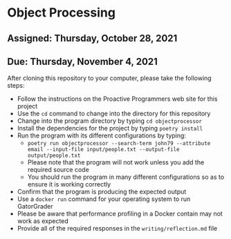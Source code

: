 # Object Processing

## Assigned: Thursday, October 28, 2021
## Due: Thursday, November 4, 2021

After cloning this repository to your computer, please take the following steps:

- Follow the instructions on the Proactive Programmers web site for this project
- Use the `cd` command to change into the directory for this repository
- Change into the program directory by typing `cd objectprocessor`
- Install the dependencies for the project by typing `poetry install`
- Run the program with its different configurations by typing:
  - `poetry run objectprocessor --search-term john79 --attribute email --input-file input/people.txt --output-file output/people.txt`
  - Please note that the program will not work unless you add the required source code
  - You should run the program in many different configurations so as to ensure it is working correctly
- Confirm that the program is producing the expected output
- Use a `docker run` command for your operating system to run GatorGrader
- Please be aware that performance profiling in a Docker contain may not work as expected
- Provide all of the required responses in the `writing/reflection.md` file
